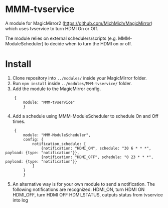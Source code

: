 # MMM-tvservice

A module for MagicMirror2 (https://github.com/MichMich/MagicMirror) which uses tvservice to turn HDMI On or Off.

The module relies on external schedulers/scripts (e.g. MMM-ModuleScheduler) to decide when to turn the HDMI on or off.


# Install

1. Clone repository into `../modules/` inside your MagicMirror folder.
2. Run `npm install` inside `../modules/MMM-tvservice/` folder.
3. Add the module to the MagicMirror config.
```
	{
		module: "MMM-tvservice"
        }
```
4. Add a schedule using MMM-ModuleScheduler to schedule On and Off times.
```
	{
		module: "MMM-ModuleScheduler",
		config: {
			notification_schedule: [
				{notification: "HDMI_ON", schedule: "30 6 * * *", payload: {type: "notification"}},
				{notification: "HDMI_OFF", schedule: "0 23 * * *", payload: {type: "notification"}}
			]
		}
        }
```
5. An alternative way is for your own module to send a notification. The following notifications are recognized:
	HDMI_ON, turn HDMI ON
	HDMI_OFF, turn HDMI OFF
	HDMI_STATUS, outputs status from tvservice into log

